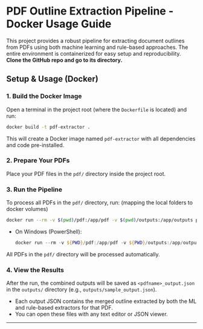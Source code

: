 # PDF Outline Extraction Pipeline - Docker Usage Guide

This project provides a robust pipeline for extracting document outlines from PDFs using both machine learning and rule-based approaches. The entire environment is containerized for easy setup and reproducibility.
**Clone the GitHub repo and go to its directory.**

## Setup & Usage (Docker)

### 1. Build the Docker Image

Open a terminal in the project root (where the `Dockerfile` is located) and run:

```sh
docker build -t pdf-extractor .
```

This will create a Docker image named `pdf-extractor` with all dependencies and code pre-installed.

### 2. Prepare Your PDFs

Place your PDF files in the `pdf/` directory inside the project root.


### 3. Run the Pipeline

To process all PDFs in the `pdf/` directory, run: (mapping the local folders to docker volumes)

```sh
docker run --rm -v $(pwd)/pdf:/app/pdf -v $(pwd)/outputs:/app/outputs pdf-extractor
```

- On Windows (PowerShell):
  ```powershell
  docker run --rm -v ${PWD}/pdf:/app/pdf -v ${PWD}/outputs:/app/outputs pdf-extractor
  ```

All PDFs in the `pdf/` directory will be processed automatically.

### 4. View the Results

After the run, the combined outputs will be saved as `<pdfname>_output.json` in the `outputs/` directory (e.g., `outputs/sample_output.json`).

- Each output JSON contains the merged outline extracted by both the ML and rule-based extractors for that PDF.
- You can open these files with any text editor or JSON viewer.

---

